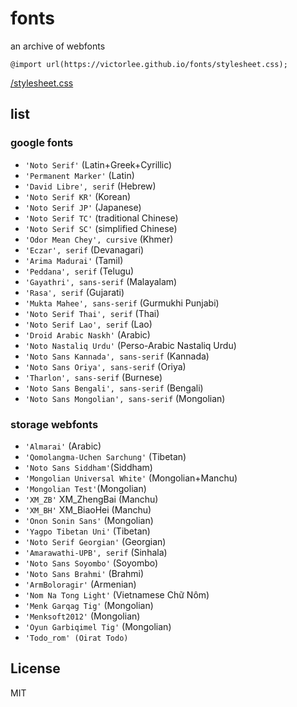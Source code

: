 # fonts

an archive of webfonts

`@import url(https://victorlee.github.io/fonts/stylesheet.css);`

[/stylesheet.css](stylesheet.css)

## list

### google fonts

- `'Noto Serif'` (Latin+Greek+Cyrillic)
- `'Permanent Marker'` (Latin)
- `'David Libre', serif` (Hebrew)
- `'Noto Serif KR'` (Korean)
- `'Noto Serif JP'` (Japanese)
- `'Noto Serif TC'` (traditional Chinese)
- `'Noto Serif SC'` (simplified Chinese)
- `'Odor Mean Chey', cursive` (Khmer)
- `'Eczar', serif` (Devanagari)
- `'Arima Madurai'` (Tamil)
- `'Peddana', serif` (Telugu)
- `'Gayathri', sans-serif` (Malayalam)
- `'Rasa', serif` (Gujarati)
- `'Mukta Mahee', sans-serif` (Gurmukhi Punjabi)
- `'Noto Serif Thai', serif` (Thai)
- `'Noto Serif Lao', serif` (Lao)
- `'Droid Arabic Naskh'` (Arabic)
- `'Noto Nastaliq Urdu'` (Perso-Arabic Nastaliq Urdu)
- `'Noto Sans Kannada', sans-serif` (Kannada)
- `'Noto Sans Oriya', sans-serif` (Oriya)
- `'Tharlon', sans-serif` (Burnese)
- `'Noto Sans Bengali', sans-serif` (Bengali)
- `'Noto Sans Mongolian', sans-serif` (Mongolian)

### storage webfonts

- `'Almarai'` (Arabic)
- `'Qomolangma-Uchen Sarchung'` (Tibetan)
- `'Noto Sans Siddham'`(Siddham)
- `'Mongolian Universal White'` (Mongolian+Manchu)
- `'Mongolian Test'`(Mongolian)
- `'XM_ZB'` XM_ZhengBai (Manchu)
- `'XM_BH'` XM_BiaoHei (Manchu)
- `'Onon Sonin Sans'` (Mongolian)
- `'Yagpo Tibetan Uni'` (Tibetan)
- `'Noto Serif Georgian'` (Georgian)
- `'Amarawathi-UPB', serif` (Sinhala)
- `'Noto Sans Soyombo'` (Soyombo)
- `'Noto Sans Brahmi'` (Brahmi)
- `'ArmBoloragir'` (Armenian)
- `'Nom Na Tong Light'` (Vietnamese Chữ Nôm)
- `'Menk Garqag Tig'` (Mongolian)
- `'Menksoft2012'` (Mongolian)
- `'Oyun Garbiqimel Tig'` (Mongolian)
- `'Todo_rom' (Oirat Todo)`

## License

MIT
